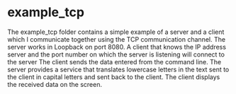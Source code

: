# example_tcp
The example_tcp folder contains a simple example of a server and a client
which I communicate together using the TCP communication channel.
The server works in Loopback on port 8080. A client that knows the IP address
server and the port number on which the server is listening will connect to the server
The client sends the data entered from the command line.
The server provides a service that translates lowercase letters in the text
sent to the client in capital letters and sent back to the client.
The client displays the received data on the screen.
